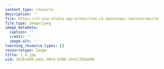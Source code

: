```yaml
---
content_type: resource
description: ''
file: https://ol-ocw-studio-app-production.s3.amazonaws.com/courses/res-18-006-calculus-revisited-single-variable-calculus-fall-2010/361bc6d0a92c997ab3802541135da606_1_4.jpg
file_type: image/jpeg
image_metadata:
  caption: ''
  credit: ''
  image-alt: ''
learning_resource_types: []
resourcetype: Image
title: 1_4.jpg
uid: 361bc6d0-a92c-997a-b380-2541135da606
---
```

